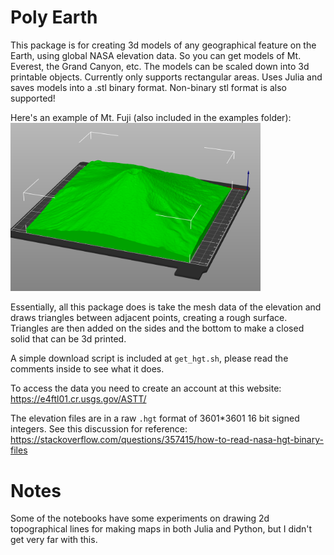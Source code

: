 # Poly Earth

This package is for creating 3d models of any geographical feature on the Earth, using global NASA elevation data. So you can get models of Mt. Everest, the Grand Canyon, etc. The models can be scaled down into 3d printable objects. Currently only supports rectangular areas. Uses Julia and saves models into a .stl binary format. Non-binary stl format is also supported!

Here's an example of Mt. Fuji (also included in the examples folder):
<img src=mt_fuji_model.png alt="mt. fuji model" width=400/>

Essentially, all this package does is take the mesh data of the elevation and draws triangles between adjacent points, creating a rough surface. Triangles are then added on the sides and the bottom to make a closed solid that can be 3d printed.

A simple download script is included at `get_hgt.sh`, please read the comments inside to see what it does.

To access the data you need to create an account at this website: https://e4ftl01.cr.usgs.gov/ASTT/

The elevation files are in a raw `.hgt` format of 3601*3601 16 bit signed integers. See this discussion for reference:
https://stackoverflow.com/questions/357415/how-to-read-nasa-hgt-binary-files

# Notes

Some of the notebooks have some experiments on drawing 2d topographical lines for making maps in both Julia and Python, but I didn't get very far with this.
